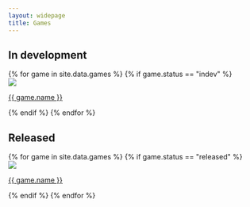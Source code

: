 ```yaml
---
layout: widepage
title: Games
---
```


## In development ##

<div class="row">
	{% for game in site.data.games %}
	{% if game.status == "indev" %}
	<div class="col-md-3 col-sm-4 col-xs-12">
		<a href="/games/{{ game.id }}">
			<img src="/img/thumb/{{ game.id }}.png" class="center-block img-responsive img-circle">
		</a>
		<div class="caption">
			<p class="text-center">
				<a href="/games/{{ game.id }}">
					{{ game.name }}
				</a>
			</p>
		</div>
	</div>
	{% endif %}
	{% endfor %}
</div>

## Released ##

<div class="row">
	{% for game in site.data.games %}
	{% if game.status == "released" %}
	<div class="col-md-3 col-sm-4 col-xs-12">
		<a href="/games/{{ game.id }}">
			<img src="/img/thumb/{{ game.id }}.png" class="center-block img-responsive img-circle">
		</a>
		<div class="caption">
			<p class="text-center">
				<a href="/games/{{ game.id }}">
					{{ game.name }}
				</a>
			</p>
		</div>
	</div>
	{% endif %}
	{% endfor %}
</div>
